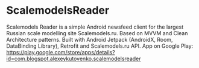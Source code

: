 # ScalemodelsReader
Scalemodels Reader is a simple Android newsfeed client for the largest Russian scale modelling site Scalemodels.ru.
Based on MVVM and Clean Architecture patterns. Built with Android Jetpack (AndroidX, Room, DataBinding Library), Retrofit and Scalemodels.ru API.
App on Google Play: https://play.google.com/store/apps/details?id=com.blogspot.alexeykutovenko.scalemodelsreader
